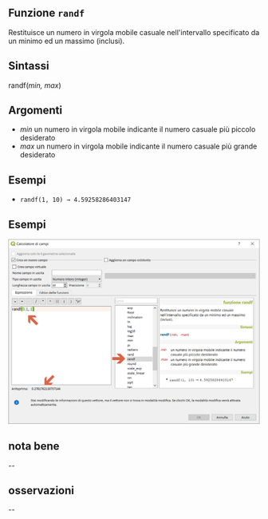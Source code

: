 ## Funzione `randf`

Restituisce un numero in virgola mobile casuale nell'intervallo specificato da un minimo ed un massimo (inclusi).

## Sintassi

randf(_min, max_)

## Argomenti

* _min_ un numero in virgola mobile indicante il numero casuale più piccolo desiderato
* _max_ un numero in virgola mobile indicante il numero casuale più grande desiderato

## Esempi

* `randf(1, 10) → 4.59258286403147`

## Esempi

<img src="/img/matematica/randf/randf1.png">

## nota bene

--

## osservazioni

--